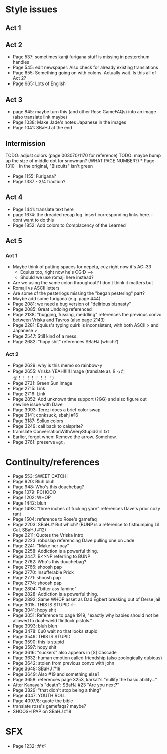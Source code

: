 # Style issues
## Act 1
## Act 2
* Page 537: sometimes kanji furigana stuff is missing in pesterchum handles
* Page 545: edit newspaper. Also check for already existing translations
* Page 655: Something going on with colons. Actually wait. Is this all of Act 2?
* Page 665: Lots of English
## Act 3
* page 845: maybe turn this (and other Rose GameFAQs) into an image (also translate link maybe)
* Page 1038: Make Jade's notes Japanese in the images
* Page 1041: SBaHJ at the end
## Intermission
TODO: adjust colors (page 003070/1170 for reference)
TODO: maybe bump up the size of middle dot for snowman?
(WHAT PAGE NUMBER?) * Page 1310 - In the original, "Biscuits" isn't green
* Page 1155: Furigana?
* Page 1337 - 3/4 fraction?
## Act 4
* Page 1441: translate text here
* page 1674: the dreaded recap log. insert corresponding links here. i dont want to do this
* Page 1852: Add colors to Complacency of the Learned
## Act 5 
### Act 1
* Maybe think of putting spaces for nepeta, cuz right now it's AC::33
    * Equius too, right now he's CG:D -->
    * Should we use romaji here instead?
* Are we using the same colon throughout? I don't think it matters but
* Romaji vs ASCII letters
* Are some of the pesterlogs missing the "began pestering" part?
* Maybe add some furigana (e.g. page 444)
* Page 2081: we need a bug version of "delirious biznasty"
* Page 2085: Great Undoing referenced
* Page 2138: "bugging, fussing, meddling" references the previous convo between Vriska and Tavros (also page 2143)
* Page 2281: Equius's typing quirk is inconsistent, with both ASCII > and Japanese >
* Page 2547: Still kind of a mess.
* Page 2682: "hopy shit" references SBaHJ (which?)
### Act 2
* Page 2629: why is this memo so rainbow-y
* Page 2655: Vriska YEAH!!!!! Image (translate as ８ったぜ！！！！！！！！)
* Page 2731: Green Sun image
* Page 2715: Link
* Page 2716: Link
* Page 2852: Add unknown time support (?GG) and also figure out newline issue with Dave
* Page 3093: Terezi does a brief color swap
* Page 3141: conksuck, sbahj #16
* Page 3187: Sollux colors
* Page 3249: call back to calsprite?
* tramslate ConversationWithAVeryStupidGirl.txt
* Earlier, forgot when: Remove the arrow. Somehow.
* Page 3761: preserve `&gt;`

# Continuity/references
* Page 553: SWEET CATCH!
* Page 920: Bluh bluh
* Page 948: Who's this douchebag?
* Page 1079: PCHOOO
* Page 1202: WHOP
* Page 1442: bluh
* Page 1493: "three inches of fucking yarn" references Dave's prior cozy rant
* Page 1504: reference to Rose's gamefaq
* Page 2203: SBaHJ? But which? (BUNP is a reference to fistbumping Lil Cal, SBaHJ #12)
* Page 2211: Quotes the Vriska intro
* Page 2223: roboslap referencing Dave pulling one on Jade
* Page 2241: "Make her pay"
* Page 2258: Addiction is a powerful thing.
* Page 2447: B<>NP referring to BUNP
* Page 2762: Who's this douchebag?
* Page 2766: shoosh pap
* Page 2770: Insufferable Prick
* Page 2771: shoosh pap
* Page 2774: shoosh pap
* Page 2804: "bitter ass famine"
* Page 2828: Addiction is a powerful thing.
* Page 2892: Same WHOP asset as Dad Egbert breaking out of Derse jail
* Page 3015: THIS IS STUPID <--
* Page 3041: hopy shit
* Page 3051: Reference to page 1919, "exactly why babies should not be allowed to dual-wield flintlock pistols."
* Page 3093: bluh bluh
* Page 3478: 0u0 wait no that looks stupid
* Page 3549: THIS IS STUPID
* Page 3590: this is stupid
* Page 3597: hopy shit
* Page 3616: "suckers" also appears in [S] Cascade
* Page 3632: human emotion called friendship (also zoologically dubious)
* Page 3642: stolen from previous convo with john
* Page 3648: SBaHJ #19
* Page 3649: Also #19 and something else?
* Page 3658: references page 3253, karkat's "nullify the basic ability..."
* After Kanaya's "death": SBaHJ #23 "Are you next?"
* Page 3829: "that didn't stop being a thing"
* Page 4047: YOUTH ROLL
* Page 4097/8: quote the bible
* translate rose's gamefaqs? maybe?
* SHOOSH PAP on SBaHJ #18

# SFX
* Page 1232: がが